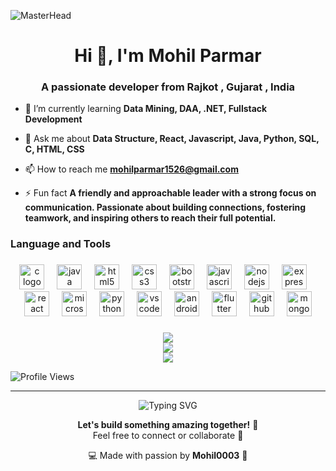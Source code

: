 ![MasterHead](https://img.freepik.com/free-vector/programmer-typographic-header-idea-coding-testing-writing-program-using-internet-different-software-website-development-optimization-isolated-vector-illustration_613284-970.jpg?t=st=1723043645~exp=1723047245~hmac=d8bf2ec64cf6a0946fcd940bbd4f8dfdce07813090aa9c074eae47be60ae897f&w=1380)
<h1 align="center">Hi 👋, I'm Mohil Parmar</h1>
<h3 align="center">A passionate developer from Rajkot , Gujarat , India</h3>


- 🌱 I’m currently learning **Data Mining, DAA, .NET, Fullstack Development**

- 💬 Ask me about **Data Structure, React, Javascript, Java, Python, SQL, C, HTML, CSS**

- 📫 How to reach me **mohilparmar1526@gmail.com**

- ⚡ Fun fact **A friendly and approachable leader with a strong focus on communication. Passionate about building connections, fostering teamwork, and inspiring others to reach their full potential.**

###

<h3 align="left">Language and Tools</h3>

###

<div align="center">
  <img src="https://cdn.jsdelivr.net/gh/devicons/devicon/icons/c/c-original.svg" height="40" alt="c logo"  />
  <img width="12" />
  <img src="https://cdn.jsdelivr.net/gh/devicons/devicon/icons/java/java-original.svg" height="40" alt="java logo"  />
  <img width="12" />
  <img src="https://cdn.jsdelivr.net/gh/devicons/devicon/icons/html5/html5-original.svg" height="40" alt="html5 logo"  />
  <img width="12" />
  <img src="https://cdn.jsdelivr.net/gh/devicons/devicon/icons/css3/css3-original.svg" height="40" alt="css3 logo"  />
  <img width="12" />
  <img src="https://cdn.jsdelivr.net/gh/devicons/devicon/icons/bootstrap/bootstrap-original.svg" height="40" alt="bootstrap logo"  />
  <img width="12" />
  <img src="https://cdn.jsdelivr.net/gh/devicons/devicon/icons/javascript/javascript-original.svg" height="40" alt="javascript logo"  />
  <img width="12" />
  <img src="https://cdn.jsdelivr.net/gh/devicons/devicon/icons/nodejs/nodejs-original.svg" height="40" alt="nodejs logo"  />
  <img width="12" />
  <img src="https://skillicons.dev/icons?i=express" height="40" alt="express logo"  />
  <img width="12" />
  <img src="https://cdn.jsdelivr.net/gh/devicons/devicon/icons/react/react-original.svg" height="40" alt="react logo"  />
  <img width="12" />
  <img src="https://cdn.jsdelivr.net/gh/devicons/devicon/icons/microsoftsqlserver/microsoftsqlserver-plain.svg" height="40" alt="microsoftsqlserver logo"  />
  <img width="12" />
  <img src="https://cdn.jsdelivr.net/gh/devicons/devicon/icons/python/python-original.svg" height="40" alt="python logo"  />
  <img width="12" />
  <img src="https://cdn.jsdelivr.net/gh/devicons/devicon/icons/vscode/vscode-original.svg" height="40" alt="vscode logo"  />
  <img width="12" />
  <img src="https://cdn.jsdelivr.net/gh/devicons/devicon/icons/androidstudio/androidstudio-original.svg" height="40" alt="androidstudio logo"  />
  <img width="12" />
  <img src="https://cdn.jsdelivr.net/gh/devicons/devicon/icons/flutter/flutter-original.svg" height="40" alt="flutter logo"  />
  <img width="12" />
  <img src="https://skillicons.dev/icons?i=github" height="40" alt="github logo"  />
  <img width="12" />
  <img src="https://cdn.jsdelivr.net/gh/devicons/devicon/icons/mongodb/mongodb-original.svg" height="40" alt="mongodb logo"  />
</div>


###


<p align="center">
  <img src="https://github-readme-stats.vercel.app/api?username=Mohil0003&show_icons=true&theme=radical&include_all_commits=true&count_private=true" />
  <br/>
  <img src="https://github-readme-stats.vercel.app/api/top-langs/?username=Mohil0003&layout=compact&theme=radical" />
  <br/>
  <img src="https://github-readme-activity-graph.vercel.app/graph?username=Mohil0003&theme=react-dark" />
</p>

![Profile Views](https://komarev.com/ghpvc/?username=Mohil0003&label=PROFILE+VIEWS&color=red&style=for-the-badge)

---

<p align="center">
  <img src="https://readme-typing-svg.demolab.com?font=Fira+Code&size=24&pause=1000&center=true&vCenter=true&width=435&lines=Thanks+for+visiting+my+profile!;Happy+Coding+%F0%9F%9A%80" alt="Typing SVG" />
</p>

<p align="center">
  <b>Let's build something amazing together!</b> 🚀<br>
  Feel free to connect or collaborate 🤝
</p>

<p align="center">
  💻 Made with passion by <b>Mohil0003</b> 💙
</p>


###

